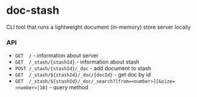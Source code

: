 # doc-stash

CLI tool that runs a lightweight document (in-memory) store server locally

### API
- ```GET  /``` - information about server
- ```GET  /_stash/{stashId}``` - information about stash
- ```POST /_stash/{stashId}/_doc``` - add document to stash
- ```GET  /_stash/${stashId}/_doc/{docId}``` - get doc by id
- ```GET  /_stash/${stashId}/_doc/_search?[from=<number>][&size=<number>|10]``` - query method
